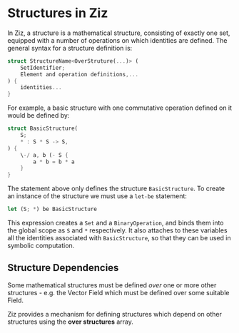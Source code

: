 # Structures in Ziz

In Ziz, a structure is a mathematical structure, consisting of exactly one set, equipped with a number of operations on which identities are defined. The general syntax for a structure definition is:

```rust
struct StructureName<OverStruture(...)> (
    SetIdentifier;
    Element and operation definitions,...
) {
    identities...
}
```

For example, a basic structure with one commutative operation defined on it would be defined by:

```rust
struct BasicStructure(
    S;
    * : S * S -> S, 
) {
    \-/ a, b (- S {
        a * b = b * a
    }
}
```

The statement above only defines the structure `BasicStructure`. To create an instance of the structure we must use a `let-be` statement:

```rust
let (S; *) be BasicStructure
```

This expression creates a `Set` and a `BinaryOperation`, and binds them into the global scope as `S` and `*` respectively. It also attaches to these variables all the identities associated with `BasicStructure`, so that they can be used in symbolic computation.


## Structure Dependencies

Some mathematical structures must be defined *over* one or more other structures - e.g. the Vector Field which must be defined over some suitable Field.

Ziz provides a mechanism for defining structures which depend on other structures using the **over structures** array.